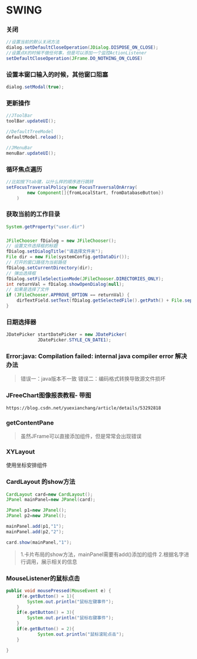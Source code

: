 # SWING
### 关闭
```java
//设置当前的默认关闭方法
dialog.setDefaultCloseOperation(JDialog.DISPOSE_ON_CLOSE);
//设置点X的时候不做任何事，但是可以添加一个监控ActionListener
setDefaultCloseOperation(JFrame.DO_NOTHING_ON_CLOSE)
```

### 设置本窗口输入的时候，其他窗口阻塞
```java
dialog.setModal(true);
```
### 更新操作
```java
//JToolBar
toolBar.updateUI();

//DefaultTreeModel
defaultModel.reload();

//JMenuBar
menuBar.updateUI();
```

### 循环焦点遍历
```java
//比如按下tab键，以什么样的顺序进行跳转
setFocusTraversalPolicy(new FocusTraversalOnArray(
        new Component[]{fromLocalStart, fromDatabaseButton})
    )
```
### 获取当前的工作目录
```java
System.getProperty("user.dir")
```
###
```java
JFileChooser fDialog = new JFileChooser();
// 设置文件选择框的标题
fDialog.setDialogTitle("请选择文件夹");
File dir = new File(systemConfig.getDataDir());
// 打开的窗口路径为当前路径
fDialog.setCurrentDirectory(dir);
// 弹出选择框
fDialog.setFileSelectionMode(JFileChooser.DIRECTORIES_ONLY);
int returnVal = fDialog.showOpenDialog(null);
// 如果是选择了文件
if (JFileChooser.APPROVE_OPTION == returnVal) {
    dirTextField.setText(fDialog.getSelectedFile().getPath() + File.separator);
}
```
### 日期选择器
```java
JDatePicker startDatePicker = new JDatePicker(
			JDatePicker.STYLE_CN_DATE1);
```
### Error:java: Compilation failed: internal java compiler error 解决办法
> 错误一：java版本不一致
> 错误二：编码格式转换导致源文件损坏
### JFreeChart图像报表教程- 带图
`https://blog.csdn.net/yuexianchang/article/details/53292818`

### getContentPane
> 虽然JFrame可以直接添加组件，但是常常会出现错误

### XYLayout
使用坐标安排组件

### CardLayout 的show方法
```java
CardLayout card=new CardLayout();
JPanel mainPanel=new JPanel(card);

JPanel p1=new JPanel();
JPanel p2=new JPanel();

mainPanel.add(p1,"1");
mainPanel.add(p2,"2");

card.show(mainPanel,"1");
```
> 1.卡片布局的show方法，mainPanel需要有add()添加的组件
> 2.根据名字进行调用，展示相关的信息

### MouseListener的鼠标点击
```java
public void mousePressed(MouseEvent e) {
    if(e.getButton() = 1){
        System.out.println("鼠标左键事件");
    }
    if(e.getButton() = 3){
        System.out.println("鼠标右键事件");
    }
    if(e.getButton() = 2){
            System.out.println("鼠标滚轮点击");
    }

}
```
